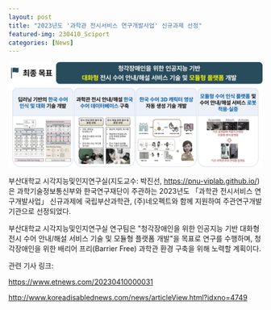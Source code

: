 ```yaml
---
layout: post
title: "2023년도 '과학관 전시서비스 연구개발사업' 신규과제 선정"
featured-img: 230410_Sciport
categories: [News]
---
```


![230410_SignLanguage](../assets/img/posts/230410_SignLanguage.jpg)


부산대학교 시각지능및인지연구실(지도교수: 박진선, https://pnu-viplab.github.io/)은 과학기술정보통신부와 한국연구재단이 주관하는 2023년도 「과학관 전시서비스 연구개발사업」 신규과제에 국립부산과학관, (주)네오펙트와 함께 지원하여 주관연구개발기관으로 선정되었다.

 부산대학교 시각지능및인지연구실 연구팀은 "청각장애인을 위한 인공지능 기반 대화형 전시 수어 안내/해설 서비스 기술 및 모듈형 플랫폼 개발"을 목표로 연구를 수행하며, 청각장애인을 위한 배리어 프리(Barrier Free) 과학관 환경 구축을 위해 노력할 계획이다.

관련 기사 링크:

https://www.etnews.com/20230410000031

http://www.koreadisablednews.com/news/articleView.html?idxno=4749
